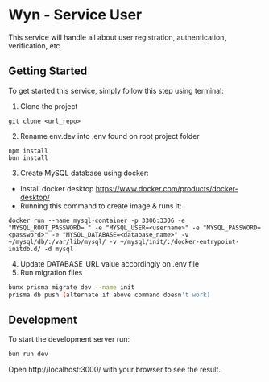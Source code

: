 # Wyn - Service User
This service will handle all about user registration, authentication, verification, etc

## Getting Started
To get started this service, simply follow this step using terminal:

1. Clone the project
```
git clone <url_repo>
```

2. Rename env.dev into .env found on root project folder
```
npm install
bun install
```

3. Create MySQL database using docker:
  - Install docker desktop https://www.docker.com/products/docker-desktop/
  - Running this command to create image & runs it:
  ```
  docker run --name mysql-container -p 3306:3306 -e "MYSQL_ROOT_PASSWORD= " -e "MYSQL_USER=<username>" -e "MYSQL_PASSWORD=<password>" -e "MYSQL_DATABASE=<database_name>" -v ~/mysql/db/:/var/lib/mysql/ -v ~/mysql/init/:/docker-entrypoint-initdb.d/ -d mysql
  ```  

4. Update DATABASE_URL value accordingly on .env file
5. Run migration files
```bash
bunx prisma migrate dev --name init
prisma db push (alternate if above command doesn't work)
```

## Development
To start the development server run:
```bash
bun run dev
```

Open http://localhost:3000/ with your browser to see the result.
